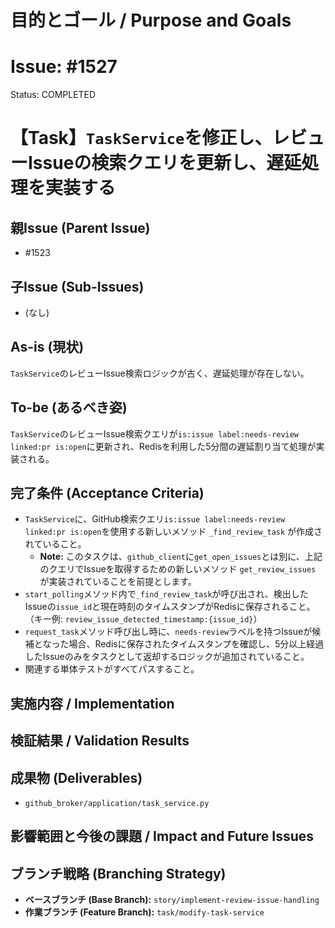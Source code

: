 # 目的とゴール / Purpose and Goals
# Issue: #1527
Status: COMPLETED
# 【Task】`TaskService`を修正し、レビューIssueの検索クエリを更新し、遅延処理を実装する

## 親Issue (Parent Issue)
- #1523

## 子Issue (Sub-Issues)
- (なし)

## As-is (現状)
`TaskService`のレビューIssue検索ロジックが古く、遅延処理が存在しない。

## To-be (あるべき姿)
`TaskService`のレビューIssue検索クエリが`is:issue label:needs-review linked:pr is:open`に更新され、Redisを利用した5分間の遅延割り当て処理が実装される。

## 完了条件 (Acceptance Criteria)
- `TaskService`に、GitHub検索クエリ`is:issue label:needs-review linked:pr is:open`を使用する新しいメソッド `_find_review_task` が作成されていること。
  - **Note:** このタスクは、`github_client`に`get_open_issues`とは別に、上記のクエリでIssueを取得するための新しいメソッド `get_review_issues` が実装されていることを前提とします。
- `start_polling`メソッド内で`_find_review_task`が呼び出され、検出したIssueの`issue_id`と現在時刻のタイムスタンプがRedisに保存されること。（キー例: `review_issue_detected_timestamp:{issue_id}`）
- `request_task`メソッド呼び出し時に、`needs-review`ラベルを持つIssueが候補となった場合、Redisに保存されたタイムスタンプを確認し、5分以上経過したIssueのみをタスクとして返却するロジックが追加されていること。
- 関連する単体テストがすべてパスすること。

## 実施内容 / Implementation

## 検証結果 / Validation Results

## 成果物 (Deliverables)
- `github_broker/application/task_service.py`

## 影響範囲と今後の課題 / Impact and Future Issues

## ブランチ戦略 (Branching Strategy)
- **ベースブランチ (Base Branch):** `story/implement-review-issue-handling`
- **作業ブランチ (Feature Branch):** `task/modify-task-service`
